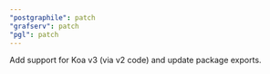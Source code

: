 ```yaml
---
"postgraphile": patch
"grafserv": patch
"pgl": patch
---
```


Add support for Koa v3 (via v2 code) and update package exports.
